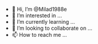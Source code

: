 - 👋 Hi, I’m @Milad1988e
- 👀 I’m interested in ...
- 🌱 I’m currently learning ...
- 💞️ I’m looking to collaborate on ...
- 📫 How to reach me ...

<!---
Milad1988e/Milad1988e is a ✨ special ✨ repository because its `README.md` (this file) appears on your GitHub profile.
You can click the Preview link to take a look at your changes.
--->
